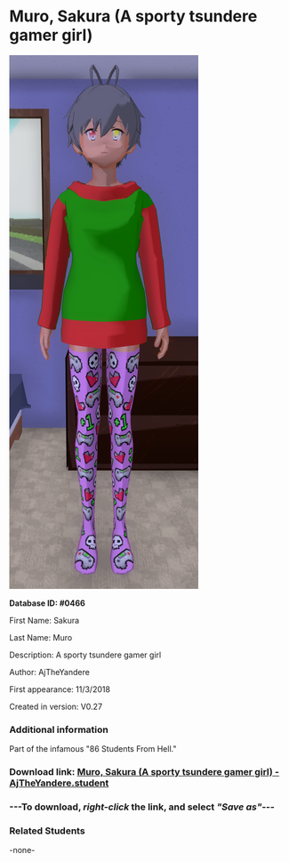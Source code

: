# Muro, Sakura (A sporty tsundere gamer girl)

<img src="../../Files/Images/Muro, Sakura (A sporty tsundere gamer girl).png" title="Muro, Sakura (A sporty tsundere gamer girl) - AjTheYandere">

**Database ID: #0466**

First Name: Sakura

Last Name: Muro

Description: A sporty tsundere gamer girl

Author: AjTheYandere

First appearance: 11/3/2018

Created in version: V0.27

### Additional information

Part of the infamous "86 Students From Hell."

### Download link: <a href="https://raw.githubusercontent.com/Arbiter1223/Daigaku-Gurashi-Custom-Students/master/Files/Student%20Files/Muro%2C%20Sakura%20(A%20sporty%20tsundere%20gamer%20girl)%20-%20AjTheYandere.student">Muro, Sakura (A sporty tsundere gamer girl) - AjTheYandere.student</a>

### ---**To download, _right-click_ the link, and select _"Save as"_**---

### Related Students

-none-
